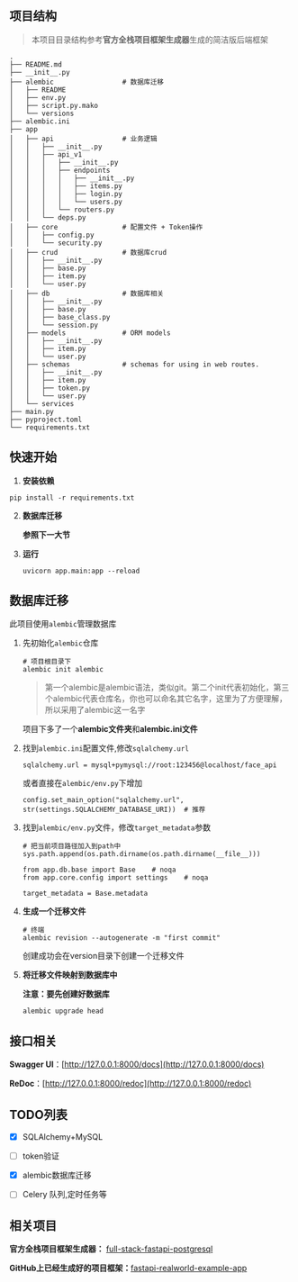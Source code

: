 ## 项目结构

> 本项目目录结构参考**官方全栈项目框架生成器**生成的简洁版后端框架

```shell
.
├── README.md
├── __init__.py
├── alembic					# 数据库迁移
│   ├── README
│   ├── env.py
│   ├── script.py.mako
│   └── versions
├── alembic.ini
├── app
│   ├── api					# 业务逻辑
│   │   ├── __init__.py
│   │   ├── api_v1
│   │   │   ├── __init__.py
│   │   │   ├── endpoints
│   │   │   │   ├── __init__.py
│   │   │   │   ├── items.py
│   │   │   │   ├── login.py
│   │   │   │   └── users.py
│   │   │   └── routers.py
│   │   └── deps.py
│   ├── core				# 配置文件 + Token操作
│   │   ├── config.py
│   │   └── security.py
│   ├── crud				# 数据库crud
│   │   ├── __init__.py
│   │   ├── base.py
│   │   ├── item.py
│   │   └── user.py
│   ├── db					# 数据库相关
│   │   ├── __init__.py
│   │   ├── base.py
│   │   ├── base_class.py
│   │   └── session.py
│   ├── models				# ORM models
│   │   ├── __init__.py
│   │   ├── item.py
│   │   └── user.py
│   ├── schemas				# schemas for using in web routes.
│   │   ├── __init__.py
│   │   ├── item.py
│   │   ├── token.py
│   │   └── user.py
│   └── services
├── main.py
├── pyproject.toml
└── requirements.txt
```



## 快速开始

1. **安装依赖**

```shell
pip install -r requirements.txt
```

2. **数据库迁移**

   **参照下一大节**

3. **运行**

   ```shell
   uvicorn app.main:app --reload
   ```



## 数据库迁移

此项目使用`alembic`管理数据库

1. 先初始化`alembic`仓库

   ```shell
   # 项目根目录下
   alembic init alembic
   ```

   > 第一个alembic是alembic语法，类似git。第二个init代表初始化，第三个alembic代表仓库名，你也可以命名其它名字，这里为了方便理解，所以采用了alembic这一名字

   项目下多了一个**alembic文件夹**和**alembic.ini文件**

2. 找到`alembic.ini`配置文件,修改`sqlalchemy.url`

   ```shell
   sqlalchemy.url = mysql+pymysql://root:123456@localhost/face_api
   ```

   或者直接在`alembic/env.py`下增加

   ```shell
   config.set_main_option("sqlalchemy.url", str(settings.SQLALCHEMY_DATABASE_URI))	# 推荐
   ```

3. 找到`alembic/env.py`文件，修改`target_metadata`参数

   ```shell
   # 把当前项目路径加入到path中
   sys.path.append(os.path.dirname(os.path.dirname(__file__)))
   
   from app.db.base import Base    # noqa
   from app.core.config import settings    # noqa
   
   target_metadata = Base.metadata
   ```

4. **生成一个迁移文件**

   ```shell 
   # 终端
   alembic revision --autogenerate -m "first commit"
   ```

   创建成功会在version目录下创建一个迁移文件

5. **将迁移文件映射到数据库中**

   **注意：要先创建好数据库**

   ```shell
   alembic upgrade head
   ```




## 接口相关

**Swagger UI**：[http://127.0.0.1:8000/docs](http://127.0.0.1:8000/docs)

**ReDoc**：[http://127.0.0.1:8000/redoc](http://127.0.0.1:8000/redoc)



## TODO列表
- [x] SQLAlchemy+MySQL
- [ ] token验证
- [x] alembic数据库迁移
- [ ] Celery 队列,定时任务等



## 相关项目

**官方全栈项目框架生成器：** [full-stack-fastapi-postgresql](https://github.com/tiangolo/full-stack-fastapi-postgresql)

**GitHub上已经生成好的项目框架：**[fastapi-realworld-example-app](https://github.com/nsidnev/fastapi-realworld-example-app)

